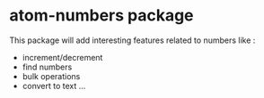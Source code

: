 # atom-numbers package

This package will add interesting features related to numbers like :

 - increment/decrement
 - find numbers
 - bulk operations
 - convert to text
 ...
